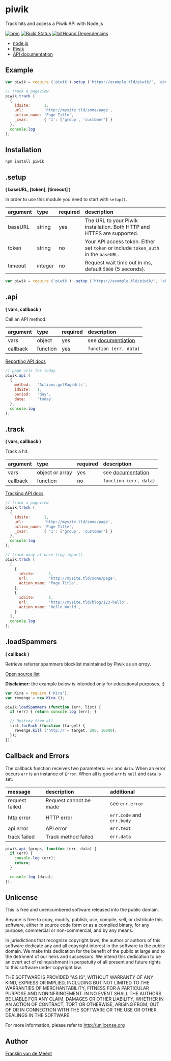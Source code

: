 piwik
=====

Track hits and access a Piwik API with Node.js

[![npm](https://img.shields.io/npm/v/piwik.svg?maxAge=3600)](https://github.com/fvdm/nodejs-piwik/blob/master/CHANGELOG.md)
[![Build Status](https://travis-ci.org/fvdm/nodejs-piwik.svg?branch=master)](https://travis-ci.org/fvdm/nodejs-piwik)
[![bitHound Dependencies](https://www.bithound.io/github/fvdm/nodejs-piwik/badges/dependencies.svg)](https://www.bithound.io/github/fvdm/nodejs-piwik/master/dependencies/npm)

* [node.js](https://nodejs.org/)
* [Piwik](http://piwik.org/)
* [API documentation](http://developer.piwik.org/api-reference/reporting-api-introduction)


Example
-------

```js
var piwik = require ('piwik').setup ('https://example.tld/piwik/', 'abc123');

// track a pageview
piwik.track (
  {
    idsite:      1,
    url:         'http://mysite.tld/some/page',
    action_name: 'Page Title',
    _cvar:       { '1': ['group', 'customer'] }
  },
  console.log
);
```


Installation
------------

`npm install piwik`


.setup
------
**( baseURL, [token], [timeout] )**

In order to use this module you need to start with `setup()`.

argument | type    | required | description
:--------|:--------|:---------|:-----------
baseURL  | string  | yes      | The URL to your Piwik installation. Both HTTP and HTTPS are supported.
token    | string  | no       | Your API access token. Either set `token` or include `token_auth` in the `baseURL`.
timeout  | integer | no       | Request wait time out in ms, default `5000` (5 seconds).

```js
var piwik = require ('piwik') .setup ('https://example.tld/piwik/', 'abc123');
```


.api
----
**( vars, callback )**

Call an API method.


argument | type     | required | description
:--------|:---------|:---------|:----------------------
vars     | object   | yes      | see [documentiation](http://developer.piwik.org/api-reference/reporting-api-introduction)
callback | function | yes      | `function (err, data)`


[Reporting API docs](http://developer.piwik.org/api-reference/reporting-api-introduction)


```js
// page urls for today
piwik.api (
  {
    method:   'Actions.getPageUrls',
    idSite:   1,
    period:   'day',
    date:     'today'
  },
  console.log
);
```


.track
------
**( vars, callback )**

Track a hit.


argument | type            | required | description
:--------|:----------------|:---------|:----------------------
vars     | object or array | yes      | see [documentation](http://developer.piwik.org/api-reference/tracking-api)
callback | function        | no       | `function (err, data)`


[Tracking API docs](http://developer.piwik.org/api-reference/tracking-api)


```js
// track a pageview
piwik.track (
  {
    idsite:      1,
    url:         'http://mysite.tld/some/page',
    action_name: 'Page Title',
    _cvar:       { '1': ['group', 'customer'] }
  },
  console.log
);

// track many at once (log import)
piwik.track (
  [
    {
      idsite:      1,
      url:         'http://mysite.tld/some/page',
      action_name: 'Page Title',
    },
    {
      idsite:      1,
      url:         'http://mysite.tld/blog/123-hello',
      action_name: 'Hello World',
    }
  ],
  console.log
);
```


.loadSpammers
-------------
**( callback )**

Retrieve referrer spammers blocklist maintained by Piwik as an _array_.

[Open source list](https://github.com/piwik/referrer-spam-blacklist)

**Disclaimer:** the example below is intended only for educational purposes. ;)

```js
var Kira = require ('Kira');
var revenge = new Kira ();

piwik.loadSpammers (function (err, list) {
  if (err) { return console.log (err); }

  // Destroy them all
  list.forEach (function (target) {
    revenge.kill ('http://'+ target, 200, 10000);
  });
});
```


Callback and Errors
-------------------

The callback function receives two parameters: `err` and `data`.
When an error occurs `err` is an instance of `Error`.
When all is good `err` is `null` and `data` is set.


message          | description            | additional
:----------------|:-----------------------|:-------------------------
request failed   | Request cannot be made | see `err.error`
http error       | HTTP error             | `err.code` and `err.body`
api error        | API error              | `err.text`
track failed     | Track method failed    | `err.data`


```js
piwik.api (props, function (err, data) {
  if (err) {
    console.log (err);
    return;
  }

  console.log (data);
});
```


Unlicense
---------

This is free and unencumbered software released into the public domain.

Anyone is free to copy, modify, publish, use, compile, sell, or
distribute this software, either in source code form or as a compiled
binary, for any purpose, commercial or non-commercial, and by any
means.

In jurisdictions that recognize copyright laws, the author or authors
of this software dedicate any and all copyright interest in the
software to the public domain. We make this dedication for the benefit
of the public at large and to the detriment of our heirs and
successors. We intend this dedication to be an overt act of
relinquishment in perpetuity of all present and future rights to this
software under copyright law.

THE SOFTWARE IS PROVIDED "AS IS", WITHOUT WARRANTY OF ANY KIND,
EXPRESS OR IMPLIED, INCLUDING BUT NOT LIMITED TO THE WARRANTIES OF
MERCHANTABILITY, FITNESS FOR A PARTICULAR PURPOSE AND NONINFRINGEMENT.
IN NO EVENT SHALL THE AUTHORS BE LIABLE FOR ANY CLAIM, DAMAGES OR
OTHER LIABILITY, WHETHER IN AN ACTION OF CONTRACT, TORT OR OTHERWISE,
ARISING FROM, OUT OF OR IN CONNECTION WITH THE SOFTWARE OR THE USE OR
OTHER DEALINGS IN THE SOFTWARE.

For more information, please refer to <http://unlicense.org>


Author
------

[Franklin van de Meent](https://frankl.in)
